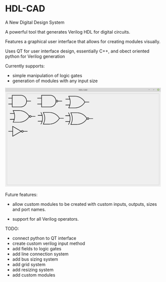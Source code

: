 # HDL-CAD
A New Digital Design System

A powerful tool that generates Verilog HDL for digital circuits.

Features a graphical user interface that allows for creating modules visually.

Uses QT for user interface design, essentially C++, and obect oriented python for Verilog generation

Currently supports:
  * simple manipulation of logic gates
  * generation of modules with any input size

![logic gates](https://github.com/ATariq1/HDL-CAD/blob/master/images/Screenshot%20from%202018-02-10%2022-28-41.png)

Future features:
  * allow custom modules to be created with custom inputs, outputs, sizes and port names.

  * support for all Verilog operators. 
  
TODO:
  * connect python to QT interface
  * create custom verilog input method
  * add fields to logic gates
  * add line connection system
  * add bus sizing system
  * add grid system
  * add resizing system
  * add custom modules
 
